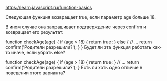 https://learn.javascript.ru/function-basics

Следующая функция возвращает true, если параметр age больше 18.

В ином случае она запрашивает подтверждение через confirm и возвращает его результат:

function checkAge(age) {
if (age > 18) {
return true;
} else {
// ...
return confirm('Родители разрешили?');
}
}
Будет ли эта функция работать как-то иначе, если убрать else?

function checkAge(age) {
if (age > 18) {
return true;
}
// ...
return confirm('Родители разрешили?');
}
Есть ли хоть одно отличие в поведении этого варианта?